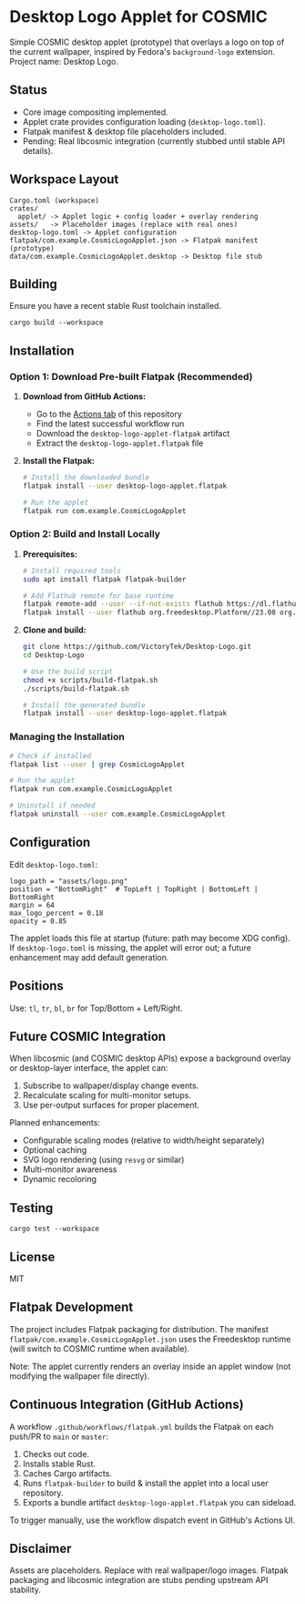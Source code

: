 # Desktop Logo Applet for COSMIC

Simple COSMIC desktop applet (prototype) that overlays a logo on top of the current wallpaper, inspired by Fedora's `background-logo` extension. Project name: Desktop Logo.

## Status
- Core image compositing implemented.
- Applet crate provides configuration loading (`desktop-logo.toml`).
- Flatpak manifest & desktop file placeholders included.
- Pending: Real libcosmic integration (currently stubbed until stable API details).

## Workspace Layout
```
Cargo.toml (workspace)
crates/
  applet/ -> Applet logic + config loader + overlay rendering
assets/   -> Placeholder images (replace with real ones)
desktop-logo.toml -> Applet configuration
flatpak/com.example.CosmicLogoApplet.json -> Flatpak manifest (prototype)
data/com.example.CosmicLogoApplet.desktop -> Desktop file stub
```

## Building
Ensure you have a recent stable Rust toolchain installed.

```
cargo build --workspace
```

## Installation

### Option 1: Download Pre-built Flatpak (Recommended)

1. **Download from GitHub Actions:**
   - Go to the [Actions tab](https://github.com/VictoryTek/Desktop-Logo/actions) of this repository
   - Find the latest successful workflow run
   - Download the `desktop-logo-applet-flatpak` artifact
   - Extract the `desktop-logo-applet.flatpak` file

2. **Install the Flatpak:**
   ```bash
   # Install the downloaded bundle
   flatpak install --user desktop-logo-applet.flatpak
   
   # Run the applet
   flatpak run com.example.CosmicLogoApplet
   ```

### Option 2: Build and Install Locally

1. **Prerequisites:**
   ```bash
   # Install required tools
   sudo apt install flatpak flatpak-builder
   
   # Add Flathub remote for base runtime
   flatpak remote-add --user --if-not-exists flathub https://dl.flathub.org/repo/flathub.flatpakrepo
   flatpak install --user flathub org.freedesktop.Platform//23.08 org.freedesktop.Sdk//23.08
   ```

2. **Clone and build:**
   ```bash
   git clone https://github.com/VictoryTek/Desktop-Logo.git
   cd Desktop-Logo
   
   # Use the build script
   chmod +x scripts/build-flatpak.sh
   ./scripts/build-flatpak.sh
   
   # Install the generated bundle
   flatpak install --user desktop-logo-applet.flatpak
   ```

### Managing the Installation

```bash
# Check if installed
flatpak list --user | grep CosmicLogoApplet

# Run the applet
flatpak run com.example.CosmicLogoApplet

# Uninstall if needed
flatpak uninstall --user com.example.CosmicLogoApplet
```

## Configuration
Edit `desktop-logo.toml`:
```
logo_path = "assets/logo.png"
position = "BottomRight"  # TopLeft | TopRight | BottomLeft | BottomRight
margin = 64
max_logo_percent = 0.18
opacity = 0.85
```
The applet loads this file at startup (future: path may become XDG config). If `desktop-logo.toml` is missing, the applet will error out; a future enhancement may add default generation.

## Positions
Use: `tl`, `tr`, `bl`, `br` for Top/Bottom + Left/Right.

## Future COSMIC Integration
When libcosmic (and COSMIC desktop APIs) expose a background overlay or desktop-layer interface, the applet can:
1. Subscribe to wallpaper/display change events.
2. Recalculate scaling for multi-monitor setups.
3. Use per-output surfaces for proper placement.

Planned enhancements:
- Configurable scaling modes (relative to width/height separately)
- Optional caching
- SVG logo rendering (using `resvg` or similar)
- Multi-monitor awareness
- Dynamic recoloring

## Testing
```
cargo test --workspace
```

## License
MIT

## Flatpak Development

The project includes Flatpak packaging for distribution. The manifest `flatpak/com.example.CosmicLogoApplet.json` uses the Freedesktop runtime (will switch to COSMIC runtime when available).

Note: The applet currently renders an overlay inside an applet window (not modifying the wallpaper file directly).

## Continuous Integration (GitHub Actions)
A workflow `.github/workflows/flatpak.yml` builds the Flatpak on each push/PR to `main` or `master`:
1. Checks out code.
2. Installs stable Rust.
3. Caches Cargo artifacts.
4. Runs `flatpak-builder` to build & install the applet into a local user repository.
5. Exports a bundle artifact `desktop-logo-applet.flatpak` you can sideload.

To trigger manually, use the workflow dispatch event in GitHub's Actions UI.

## Disclaimer
Assets are placeholders. Replace with real wallpaper/logo images. Flatpak packaging and libcosmic integration are stubs pending upstream API stability.
